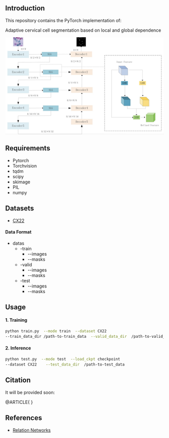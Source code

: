 
##  Introduction

This repository contains the PyTorch implementation of:

Adaptive cervical cell segmentation based on local and global dependence

![ScreenShot](/images/framework.png)

##  Requirements

* Pytorch
* Torchvision 
* tqdm
* scipy
* skimage
* PIL
* numpy

## Datasets
* [CX22](https://github.com/LGQ330/Cx22)
#### Data Format
  * datas
    * -train
      * --images
      * --masks
    * -valid
      * --images
      * --masks
    * -test
      * --images
      * --masks

##  Usage

####  1. Training

```bash
python train.py  --mode train  --dataset CX22  
--train_data_dir /path-to-train_data  --valid_data_dir  /path-to-valid_data
```



####  2. Inference

```bash
python test.py  --mode test  --load_ckpt checkpoint 
--dataset CX22    --test_data_dir  /path-to-test_data
```



##  Citation

It will be provided soon:

@ARTICLE{
}


## References 

* [Relation Networks](https://github.com/milesial/Pytorch-UNet)

